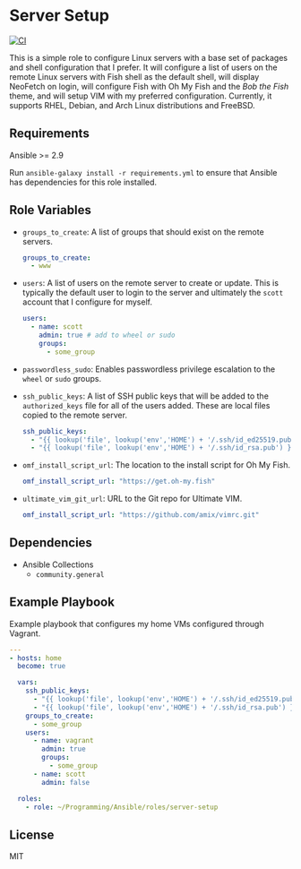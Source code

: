 Server Setup
=========

[![CI](https://github.com/scottharwell/ansible-role-server-setup/workflows/CI/badge.svg)](https://github.com/scottharwell/ansible-role-server-setup/actions?query=workflow%3A+CI)

This is a simple role to configure Linux servers with a base set of packages and shell configuration that I prefer.  It will configure a list of users on the remote Linux servers with Fish shell as the default shell, will display NeoFetch on login, will configure Fish with Oh My Fish and the _Bob the Fish_ theme, and will setup VIM with my preferred configuration.  Currently, it supports RHEL, Debian, and Arch Linux distributions and FreeBSD.

Requirements
------------

Ansible >= 2.9

Run `ansible-galaxy install -r requirements.yml` to ensure that Ansible has dependencies for this role installed.

Role Variables
--------------

* `groups_to_create`: A list of groups that should exist on the remote servers.
  
  ```yaml
  groups_to_create:
    - www
  ```

* `users`: A list of users on the remote server to create or update. This is typically the default user to login to the server and ultimately the `scott` account that I configure for myself.
  
  ```yaml
  users:
    - name: scott
      admin: true # add to wheel or sudo
      groups:
        - some_group
  ```

* `passwordless_sudo`: Enables passwordless privilege escalation to the `wheel` or `sudo` groups.
* `ssh_public_keys`: A list of SSH public keys that will be added to the `authorized_keys` file for all of the users added.  These are local files copied to the remote server.
  
  ```yaml
  ssh_public_keys:
    - "{{ lookup('file', lookup('env','HOME') + '/.ssh/id_ed25519.pub') }}"
    - "{{ lookup('file', lookup('env','HOME') + '/.ssh/id_rsa.pub') }}"
  ```

* `omf_install_script_url`: The location to the install script for Oh My Fish.
  
  ```yaml
  omf_install_script_url: "https://get.oh-my.fish"
  ```

* `ultimate_vim_git_url`: URL to the Git repo for Ultimate VIM.
  
  ```yaml
  omf_install_script_url: "https://github.com/amix/vimrc.git"
  ```

Dependencies
------------

* Ansible Collections
  * `community.general`

Example Playbook
----------------

Example playbook that configures my home VMs configured through Vagrant.

```yaml
---
- hosts: home
  become: true

  vars:
    ssh_public_keys:
      - "{{ lookup('file', lookup('env','HOME') + '/.ssh/id_ed25519.pub') }}"
      - "{{ lookup('file', lookup('env','HOME') + '/.ssh/id_rsa.pub') }}"
    groups_to_create:
      - some_group
    users:
      - name: vagrant
        admin: true
        groups:
          - some_group
      - name: scott
        admin: false

  roles:
    - role: ~/Programming/Ansible/roles/server-setup

```

License
-------

MIT
